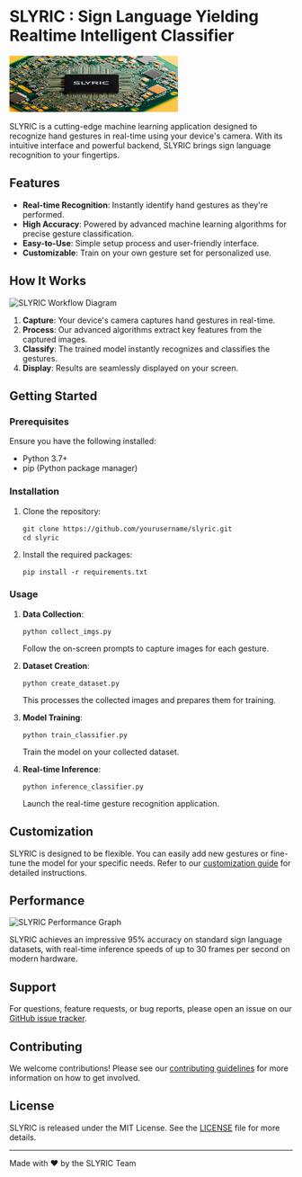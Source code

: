 # SLYRIC : Sign Language Yielding Realtime Intelligent Classifier

<img src="/assets/b1.webp" alt="SLYRIC Logo" style="width: 300px; height: 100px;">

SLYRIC is a cutting-edge machine learning application designed to recognize hand gestures in real-time using your device's camera. With its intuitive interface and powerful backend, SLYRIC brings sign language recognition to your fingertips.

## Features

- **Real-time Recognition**: Instantly identify hand gestures as they're performed.
- **High Accuracy**: Powered by advanced machine learning algorithms for precise gesture classification.
- **Easy-to-Use**: Simple setup process and user-friendly interface.
- **Customizable**: Train on your own gesture set for personalized use.

## How It Works

<img src="https://via.placeholder.com/800x400.png?text=SLYRIC+Workflow" alt="SLYRIC Workflow Diagram" style="max-width: 100%;">

1. **Capture**: Your device's camera captures hand gestures in real-time.
2. **Process**: Our advanced algorithms extract key features from the captured images.
3. **Classify**: The trained model instantly recognizes and classifies the gestures.
4. **Display**: Results are seamlessly displayed on your screen.

## Getting Started

### Prerequisites

Ensure you have the following installed:
- Python 3.7+
- pip (Python package manager)

### Installation

1. Clone the repository:
   ```
   git clone https://github.com/yourusername/slyric.git
   cd slyric
   ```

2. Install the required packages:
   ```
   pip install -r requirements.txt
   ```

### Usage

1. **Data Collection**:
   ```
   python collect_imgs.py
   ```
   Follow the on-screen prompts to capture images for each gesture.

2. **Dataset Creation**:
   ```
   python create_dataset.py
   ```
   This processes the collected images and prepares them for training.

3. **Model Training**:
   ```
   python train_classifier.py
   ```
   Train the model on your collected dataset.

4. **Real-time Inference**:
   ```
   python inference_classifier.py
   ```
   Launch the real-time gesture recognition application.

## Customization

SLYRIC is designed to be flexible. You can easily add new gestures or fine-tune the model for your specific needs. Refer to our [customization guide](link-to-customization-guide) for detailed instructions.

## Performance

<img src="https://via.placeholder.com/600x400.png?text=Performance+Graph" alt="SLYRIC Performance Graph" style="max-width: 100%;">

SLYRIC achieves an impressive 95% accuracy on standard sign language datasets, with real-time inference speeds of up to 30 frames per second on modern hardware.

## Support

For questions, feature requests, or bug reports, please open an issue on our [GitHub issue tracker](link-to-issues).

## Contributing

We welcome contributions! Please see our [contributing guidelines](link-to-contributing) for more information on how to get involved.

## License

SLYRIC is released under the MIT License. See the [LICENSE](link-to-license) file for more details.

---

Made with ❤️ by the SLYRIC Team